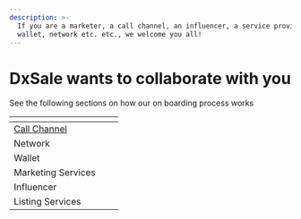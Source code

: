 ```yaml
---
description: >-
  If you are a marketer, a call channel, an influencer, a service provider,
  wallet, network etc. etc., we welcome you all!
---
```


# DxSale wants to collaborate with you

See the following sections on how our on boarding process works

<table data-view="cards"><thead><tr><th></th><th></th><th></th></tr></thead><tbody><tr><td><a href="call-channels.md">Call Channel</a></td><td></td><td></td></tr><tr><td>Network</td><td></td><td></td></tr><tr><td>Wallet</td><td></td><td></td></tr><tr><td>Marketing Services</td><td></td><td></td></tr><tr><td>Influencer</td><td></td><td></td></tr><tr><td>Listing Services</td><td></td><td></td></tr></tbody></table>



&#x20;
